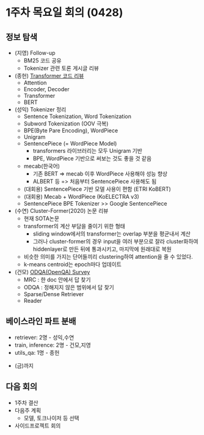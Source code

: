 # 1주차 목요일 회의 (0428)

## 정보 탐색

* (지영) Follow-up
    * BM25 코드 공유
    * Tokenizer 관련 토론 게시글 리뷰
* (종헌) [Transformer 코드 리뷰](../documents/../../documents/further_reading/0428_transformer.ipynb)
    * Attention 
    * Encoder, Decoder
    * Transformer
    * BERT
* (성익) Tokenizer 정리
    * Sentence Tokenization, Word Tokenization
    * Subword Tokenization (OOV 극복)
    * BPE(Byte Pare Encoding), WordPiece
    * Unigram
    * SentencePiece (= WordPiece Model) 
        * transformers 라이브러리는 모두 Unigram 기반 
        * BPE, WordPiece 기반으로 써보는 것도 좋을 것 같음
    * mecab(한국어)
        * 기존 BERT => mecab 이후 WordPiece 사용해야 성능 향상
        * ALBERT 등 => 처음부터 SentencePiece 사용해도 됨
    * (대회용) SentencePiece 기반 모델 사용이 편함 (ETRI KoBERT)
    * (대회용) Mecab + WordPiece (KoELECTRA v3)
    * SentencePiece BPE Tokenizer >> Google SentencePiece
* (수연) Cluster-Former(2020) 논문 리뷰
    * 현재 SOTA논문
    * transformer의 계산 부담을 줄이기 위한 형태
        * sliding window에서의 transformer는 overlap 부분을 평균내서 계산
        * 그러나 cluster-former의 경우 input을 여러 부분으로 잘라 cluster화하여 hiddenlayer로 만든 뒤에 통과시키고, 마지막에 원래대로 복원
    * 비슷한 의미를 가지는 단어들끼리 clustering하여 attention을 줄 수 있었다.
    * k-means centroid는 epoch마다 업데이트
* (건모) [ODQA(OpenQA) Survey](https://hackmd.io/@cdll-lo-ol-lo-ol/HyWdSdLDO)
    * MRC : 한 doc 안에서 답 찾기
    * ODQA : 정해지지 않은 범위에서 답 찾기
    * Sparse/Dense Retriever
    * Reader

## 베이스라인 파트 분배

* retriever: 2명 - 성익,수연
* train, inference: 2명 - 건모,지영
* utils_qa: 1명 - 종헌

- (금)까지

## 다음 회의

* 1주차 결산
* 다음주 계획
    * 모델, 토크나이저 등 선택
* 사이드프로젝트 회의